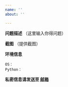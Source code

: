 ```yaml
---
name: ''
about: ''

---
```


**问题描述**
（这里输入你得问题）

**截图**
（提供截图）

**环境信息**
```
OS：
Python：
```

**私密信息请发送至 [邮箱](mailto:j__xnt@163.com)**
